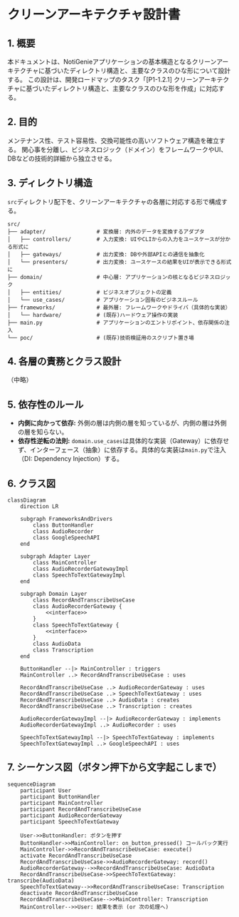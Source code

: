 # クリーンアーキテクチャ設計書

## 1. 概要

本ドキュメントは、NotiGenieアプリケーションの基本構造となるクリーンアーキテクチャに基づいたディレクトリ構造と、主要なクラスのひな形について設計する。
この設計は、開発ロードマップのタスク「[P1-1.2.1] クリーンアーキテクチャに基づいたディレクトリ構造と、主要なクラスのひな形を作成」に対応する。

## 2. 目的

メンテナンス性、テスト容易性、交換可能性の高いソフトウェア構造を確立する。
関心事を分離し、ビジネスロジック（ドメイン）をフレームワークやUI、DBなどの技術的詳細から独立させる。

## 3. ディレクトリ構造

`src`ディレクトリ配下を、クリーンアーキテクチャの各層に対応する形で構成する。

```
src/
├── adapter/                # 変換層: 内外のデータを変換するアダプタ
│   ├── controllers/        # 入力変換: UIやCLIからの入力をユースケースが分かる形式に
│   ├── gateways/           # 出力変換: DBや外部APIとの通信を抽象化
│   └── presenters/         # 出力変換: ユースケースの結果をUIが表示できる形式に
├── domain/                 # 中心層: アプリケーションの核となるビジネスロジック
│   ├── entities/           # ビジネスオブジェクトの定義
│   └── use_cases/          # アプリケーション固有のビジネスルール
├── frameworks/             # 最外層: フレームワークやドライバ（具体的な実装）
│   └── hardware/           # (既存)ハードウェア操作の実装
├── main.py                 # アプリケーションのエントリポイント、依存関係の注入
└── poc/                    # (既存)技術検証用のスクリプト置き場
```

## 4. 各層の責務とクラス設計

（中略）

## 5. 依存性のルール

- **内側に向かって依存:** 外側の層は内側の層を知っているが、内側の層は外側の層を知らない。
- **依存性逆転の法則:** `domain.use_cases`は具体的な実装（Gateway）に依存せず、インターフェース（抽象）に依存する。具体的な実装は`main.py`で注入（DI: Dependency Injection）する。

## 6. クラス図

```mermaid
classDiagram
    direction LR

    subgraph FrameworksAndDrivers
        class ButtonHandler
        class AudioRecorder
        class GoogleSpeechAPI
    end

    subgraph Adapter Layer
        class MainController
        class AudioRecorderGatewayImpl
        class SpeechToTextGatewayImpl
    end

    subgraph Domain Layer
        class RecordAndTranscribeUseCase
        class AudioRecorderGateway {
            <<interface>>
        }
        class SpeechToTextGateway {
            <<interface>>
        }
        class AudioData
        class Transcription
    end

    ButtonHandler --|> MainController : triggers
    MainController ..> RecordAndTranscribeUseCase : uses
    
    RecordAndTranscribeUseCase ..> AudioRecorderGateway : uses
    RecordAndTranscribeUseCase ..> SpeechToTextGateway : uses
    RecordAndTranscribeUseCase ..> AudioData : creates
    RecordAndTranscribeUseCase ..> Transcription : creates

    AudioRecorderGatewayImpl --|> AudioRecorderGateway : implements
    AudioRecorderGatewayImpl ..> AudioRecorder : uses

    SpeechToTextGatewayImpl --|> SpeechToTextGateway : implements
    SpeechToTextGatewayImpl ..> GoogleSpeechAPI : uses
```

## 7. シーケンス図（ボタン押下から文字起こしまで）

```mermaid
sequenceDiagram
    participant User
    participant ButtonHandler
    participant MainController
    participant RecordAndTranscribeUseCase
    participant AudioRecorderGateway
    participant SpeechToTextGateway

    User->>ButtonHandler: ボタンを押す
    ButtonHandler->>MainController: on_button_pressed() コールバック実行
    MainController->>RecordAndTranscribeUseCase: execute()
    activate RecordAndTranscribeUseCase
    RecordAndTranscribeUseCase->>AudioRecorderGateway: record()
    AudioRecorderGateway-->>RecordAndTranscribeUseCase: AudioData
    RecordAndTranscribeUseCase->>SpeechToTextGateway: transcribe(AudioData)
    SpeechToTextGateway-->>RecordAndTranscribeUseCase: Transcription
    deactivate RecordAndTranscribeUseCase
    RecordAndTranscribeUseCase-->>MainController: Transcription
    MainController-->>User: 結果を表示 (or 次の処理へ)
```